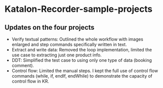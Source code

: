 # Katalon-Recorder-sample-projects

## Updates on the four projects

* Verify textual patterns: Outlined the whole workflow with images enlarged and step commands specifically written in text.
* Extract and write data: Removed the loop implementation, limited the use case to extracting just one product info.
* DDT: Simplified the test case to using only one type of data (booking comment).
* Control flow: Limited the manual steps. I kept the full use of control flow commands (while, if, endIf, endWhile) to demonstrate the capacity of control flow in KR.

